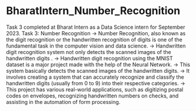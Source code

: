 # BharatIntern_Number_Recognition
Task 3 completed at Bharat Intern as a Data Science intern for September 2023.
Task 3: Number Recognition
-> Number Recognition, also known as the digit recognition or the handwritten recognition of digits is one of the fundamental task in the computer vision and data science.
-> Handwritten digit recognition system not only detects the scanned images of the handwritten digits .
-> Handwritten digit recognition using the MNIST dataset is a major project made with the help of the Neural Network.
-> This system basically detects the scanned images of the handwritten digits.
-> It involves creating a system that can accurately recognize and classify the handwritten digits (usually from 0 to 9) into their respective categories. 
-> This project has various real-world applications, such as digitizing postal codes on envelopes, recognizing handwritten numbers on checks, and assisting in the automation of form processing.
